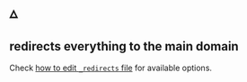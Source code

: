 # ▵

## redirects everything to the main domain

Check [how to edit `_redirects` file](https://www.netlify.com/docs/redirects/) for available options.
